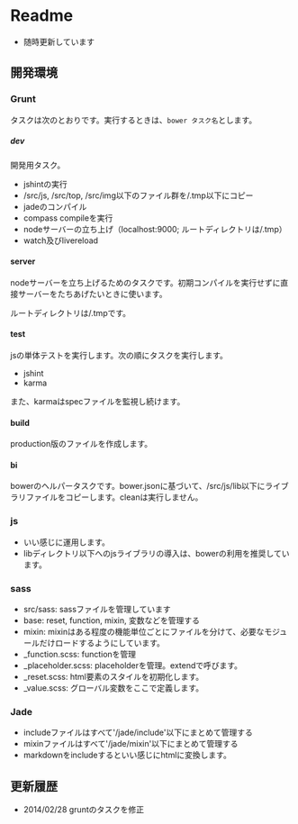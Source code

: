 # Readme

- 随時更新しています

## 開発環境
### Grunt

タスクは次のとおりです。実行するときは、`bower タスク名`とします。

##### dev

開発用タスク。

* jshintの実行
* /src/js, /src/top, /src/img以下のファイル群を/.tmp以下にコピー
* jadeのコンパイル
* compass compileを実行
* nodeサーバーの立ち上げ（localhost:9000; ルートディレクトリは/.tmp）
* watch及びlivereload

#### server

nodeサーバーを立ち上げるためのタスクです。初期コンパイルを実行せずに直接サーバーをたちあげたいときに使います。

ルートディレクトリは/.tmpです。

#### test

jsの単体テストを実行します。次の順にタスクを実行します。

* jshint
* karma

また、karmaはspecファイルを監視し続けます。

#### build

production版のファイルを作成します。

#### bi

bowerのヘルパータスクです。bower.jsonに基づいて、/src/js/lib以下にライブラリファイルをコピーします。cleanは実行しません。

### js

- いい感じに運用します。
- libディレクトリ以下へのjsライブラリの導入は、bowerの利用を推奨しています。

### sass

- src/sass: sassファイルを管理しています
- base: reset, function, mixin, 変数などを管理する
 - mixin: mixinはある程度の機能単位ごとにファイルを分けて、必要なモジュールだけロードするようにしています。
 - _function.scss: functionを管理
 - _placeholder.scss: placeholderを管理。extendで呼びます。
 - _reset.scss: html要素のスタイルを初期化します。
 - _value.scss: グローバル変数をここで定義します。


### Jade

- includeファイルはすべて'/jade/include'以下にまとめて管理する
- mixinファイルはすべて'/jade/mixin'以下にまとめて管理する
- markdownをincludeするといい感じにhtmlに変換します。

## 更新履歴

- 2014/02/28 gruntのタスクを修正